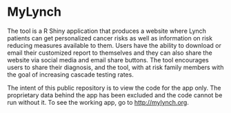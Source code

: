 # MyLynch

The tool is a R Shiny application that produces a website where Lynch patients can get personalized cancer risks as well as information on risk reducing measures available to them. Users have the ability to download or email their customized report to themselves and they can also share the website via social media and email share buttons. The tool encourages users to share their diagnosis, and the tool, with at risk family members with the goal of increasing cascade testing rates.

The intent of this public repository is to view the code for the app only. The proprietary data behind the app has been excluded and the code cannot be run without it. To see the working app, go to http://mylynch.org.
